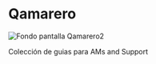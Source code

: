 # Qamarero
![Fondo pantalla Qamarero2](https://github.com/user-attachments/assets/c570c41b-9649-49e8-8056-389e794bb75d)

Colección de guias para AMs and Support
